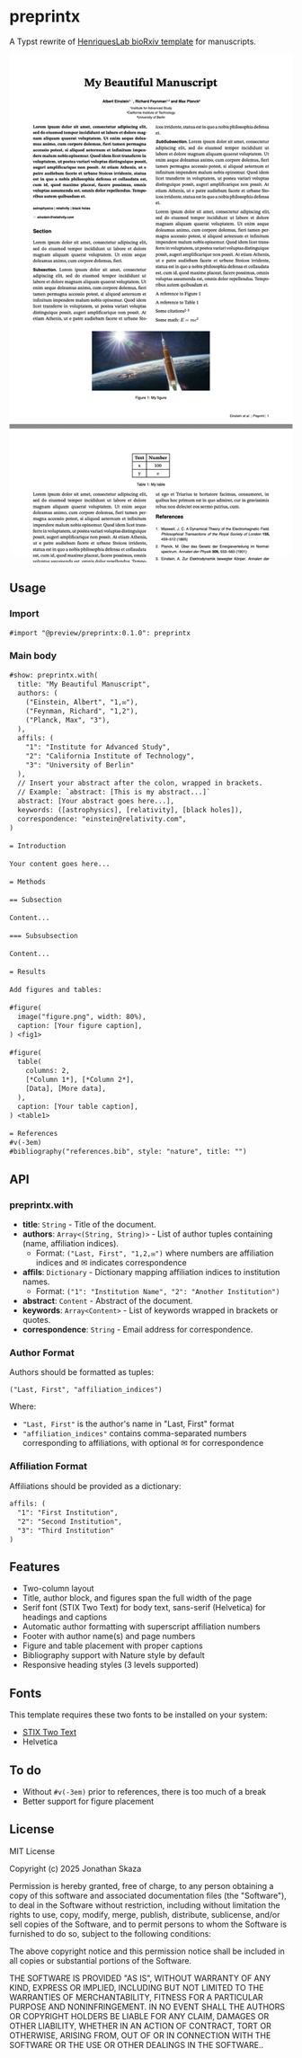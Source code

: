 # preprintx

A Typst rewrite of [HenriquesLab bioRxiv template](https://www.overleaf.com/latex/templates/henriqueslab-biorxiv-template/nyprsybwffws) for manuscripts.

![Example](example.png)

## Usage

### Import

```typst
#import "@preview/preprintx:0.1.0": preprintx
```

### Main body

```typst
#show: preprintx.with(
  title: "My Beautiful Manuscript",
  authors: (
    ("Einstein, Albert", "1,✉"),
    ("Feynman, Richard", "1,2"), 
    ("Planck, Max", "3"),
  ),
  affils: (
    "1": "Institute for Advanced Study",
    "2": "California Institute of Technology", 
    "3": "University of Berlin"
  ),
  // Insert your abstract after the colon, wrapped in brackets.
  // Example: `abstract: [This is my abstract...]`
  abstract: [Your abstract goes here...],
  keywords: ([astrophysics], [relativity], [black holes]),
  correspondence: "einstein@relativity.com",
)

= Introduction

Your content goes here...

= Methods

== Subsection

Content...

=== Subsubsection  

Content...

= Results

Add figures and tables:

#figure(
  image("figure.png", width: 80%),
  caption: [Your figure caption],
) <fig1>

#figure(
  table(
    columns: 2,
    [*Column 1*], [*Column 2*],
    [Data], [More data],
  ),
  caption: [Your table caption],
) <table1>

= References
#v(-3em)
#bibliography("references.bib", style: "nature", title: "")
```

## API

### preprintx.with

- **title**: `String` - Title of the document.
- **authors**: `Array<(String, String)>` - List of author tuples containing (name, affiliation indices). 
  - Format: `("Last, First", "1,2,✉")` where numbers are affiliation indices and ✉ indicates correspondence
- **affils**: `Dictionary` - Dictionary mapping affiliation indices to institution names.
  - Format: `("1": "Institution Name", "2": "Another Institution")`
- **abstract**: `Content` - Abstract of the document.
- **keywords**: `Array<Content>` - List of keywords wrapped in brackets or quotes.
- **correspondence**: `String` - Email address for correspondence.

### Author Format

Authors should be formatted as tuples:
```typst
("Last, First", "affiliation_indices")
```

Where:
- `"Last, First"` is the author's name in "Last, First" format
- `"affiliation_indices"` contains comma-separated numbers corresponding to affiliations, with optional ✉ for correspondence

### Affiliation Format

Affiliations should be provided as a dictionary:
```typst
affils: (
  "1": "First Institution",
  "2": "Second Institution", 
  "3": "Third Institution"
)
```

## Features

- Two-column layout 
- Title, author block, and figures span the full width of the page
- Serif font (STIX Two Text) for body text, sans-serif (Helvetica) for headings and captions
- Automatic author formatting with superscript affiliation numbers
- Footer with author name(s) and page numbers
- Figure and table placement with proper captions
- Bibliography support with Nature style by default
- Responsive heading styles (3 levels supported)

## Fonts
This template requires these two fonts to be installed on your system:

- [STIX Two Text](https://github.com/stipub/stixfonts/tree/master/zipfiles)
- Helvetica

## To do

- Without `#v(-3em)` prior to references, there is too much of a break
- Better support for figure placement

## License

MIT License

Copyright (c) 2025 Jonathan Skaza

Permission is hereby granted, free of charge, to any person obtaining a copy
of this software and associated documentation files (the "Software"), to deal
in the Software without restriction, including without limitation the rights
to use, copy, modify, merge, publish, distribute, sublicense, and/or sell
copies of the Software, and to permit persons to whom the Software is
furnished to do so, subject to the following conditions:

The above copyright notice and this permission notice shall be included in all
copies or substantial portions of the Software.

THE SOFTWARE IS PROVIDED "AS IS", WITHOUT WARRANTY OF ANY KIND, EXPRESS OR
IMPLIED, INCLUDING BUT NOT LIMITED TO THE WARRANTIES OF MERCHANTABILITY,
FITNESS FOR A PARTICULAR PURPOSE AND NONINFRINGEMENT. IN NO EVENT SHALL THE
AUTHORS OR COPYRIGHT HOLDERS BE LIABLE FOR ANY CLAIM, DAMAGES OR OTHER
LIABILITY, WHETHER IN AN ACTION OF CONTRACT, TORT OR OTHERWISE, ARISING FROM,
OUT OF OR IN CONNECTION WITH THE SOFTWARE OR THE USE OR OTHER DEALINGS IN THE
SOFTWARE.. 